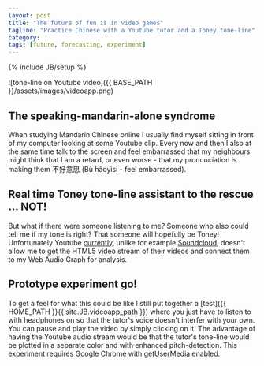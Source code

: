 ```yaml
---
layout: post
title: "The future of fun is in video games"
tagline: "Practice Chinese with a Youtube tutor and a Toney tone-line"
category: 
tags: [future, forecasting, experiment]
---
```

{% include JB/setup %}

![tone-line on Youtube video]({{ BASE_PATH }}/assets/images/videoapp.png)


The speaking-mandarin-alone syndrome
----------------------------------

When studying Mandarin Chinese online I usually find myself sitting in front of my computer looking at some Youtube clip. Every now and then I also at the same time talk to the screen and feel embarrassed that my neighbours might think that I am a retard, or even worse - that my pronunciation is making them 不好意思 (Bù hǎoyìsi - feel embarrassed). 

Real time Toney tone-line assistant to the rescue ... NOT!
-------------------------------------------------
But what if there were someone listening to me? Someone who also could tell me if my tone is right? That someone will hopefully be Toney! Unfortunately Youtube [currently](http://stackoverflow.com/questions/13901696/accessing-youtube-live-streams-with-web-audio-api), unlike for example [Soundcloud](http://developers.soundcloud.com/docs/api/guide#uploading), doesn't allow me to get the HTML5 video stream of their videos and connect them to my Web Audio Graph for analysis. 

Prototype experiment go!
--------------------------
To get a feel for what this could be like I still put together a [test]({{ HOME_PATH }}{{ site.JB.videoapp_path }}) where you just have to listen to with headphones on so that the tutor's voice doesn't interfer with your own. You can pause and play the video by simply clicking on it. The advantage of having the Youtube audio stream would be that the tutor's tone-line would be plotted in a separate color and with enhanced pitch-detection. This experiment requires Google Chrome with getUserMedia enabled. 